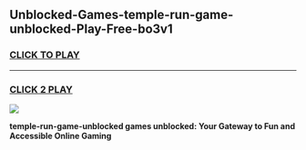 
## Unblocked-Games-temple-run-game-unblocked-Play-Free-bo3v1
<h3>
<a href="https://premium76.site?title=temple-run-game-unblocked&ref=17A">CLICK TO PLAY</a></h3>
<hr>

<h3>
<a href="https://premium76.site?title=temple-run-game-unblocked&ref=17A">CLICK 2 PLAY</a>
  
</h3>

<a href="https://premium76.site?title=temple-run-game-unblocked&ref=17A"><img src="https://clearcache.store/games.png"></a>


**temple-run-game-unblocked games unblocked: Your Gateway to Fun and Accessible Online Gaming**
